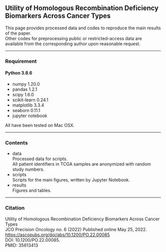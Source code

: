 ## Utility of Homologous Recombination Deficiency Biomarkers Across Cancer Types
This page provides processed data and codes to reproduce the main results of the paper.   
Other codes for preprocessing public or restricted-access data are available from the corresponding author upon reasonable request.
___
### Requirement
#### Python 3.8.6
- numpy 1.20.0
- pandas 1.2.1
- scipy 1.6.0
- scikit-learn 0.24.1
- matplotlib 3.3.4
- seaborn 0.11.1
- jupyter notebook   
   
All have been tested on Mac OSX.
___
### Contents
- data  
Processed data for scripts.   
All patient identifiers in TCGA samples are anonymized with random study numbers.
- scripts   
Scripts for the main figures, written by Jupyter Notebook.
- results   
Figures and tables.
___
### Citation
Utility of Homologous Recombination Deficiency Biomarkers Across Cancer Types  
JCO Precision Oncology no. 6 (2022) Published online May 25, 2022.  
<https://ascopubs.org/doi/abs/10.1200/PO.22.00085>  
DOI: 10.1200/PO.22.00085.  
PMID: 35613413

